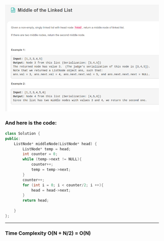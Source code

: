 ## ![](/Archive/images/Leetcode_Day8.png)

### And here is the code:

```c++
class Solution {
public:
    ListNode* middleNode(ListNode* head) {
        ListNode* temp = head;
        int counter = 0;
        while (temp->next != NULL){
            counter++;
            temp = temp->next;
        }
        counter++;
        for (int i = 0; i < counter/2; i ++){
            head = head->next;
        }
        return head;

    }
};
```

---

### Time Complexity O(N + N/2) = O(N)
